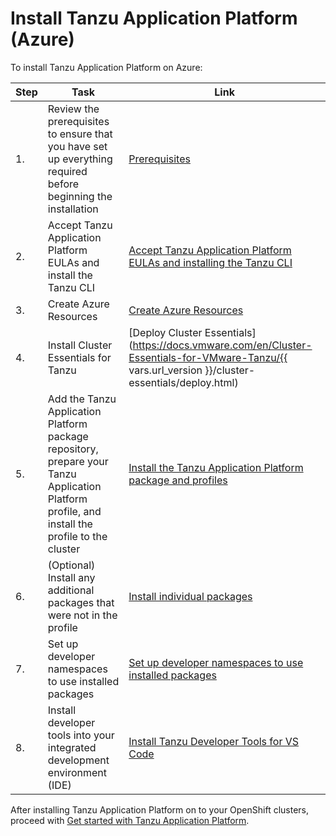 # Install Tanzu Application Platform (Azure)

To install Tanzu Application Platform on Azure:

|Step|Task|Link|
|----|----|----|
|1.| Review the prerequisites to ensure that you have set up everything required before beginning the installation |[Prerequisites](../prerequisites.hbs.md)|
|2.| Accept Tanzu Application Platform EULAs and install the Tanzu CLI |[Accept Tanzu Application Platform EULAs and installing the Tanzu CLI](../install-tanzu-cli.hbs.md)|
|3.| Create Azure Resources |[Create Azure Resources](azure-resources.hbs.md)|
|4.| Install Cluster Essentials for Tanzu |[Deploy Cluster Essentials](https://docs.vmware.com/en/Cluster-Essentials-for-VMware-Tanzu/{{ vars.url_version }}/cluster-essentials/deploy.html)|
|5.| Add the Tanzu Application Platform package repository, prepare your Tanzu Application Platform profile, and install the profile to the cluster |[Install the Tanzu Application Platform package and profiles](install-azure.hbs.md)|
|6.| (Optional) Install any additional packages that were not in the profile |[Install individual packages](install-components-azure.hbs.md)|
|7.| Set up developer namespaces to use installed packages |[Set up developer namespaces to use installed packages](set-up-namespaces-azure.hbs.md)|
|8.| Install developer tools into your integrated development environment (IDE) |[Install Tanzu Developer Tools for VS Code](vscode-install-azure.hbs.md)|

After installing Tanzu Application Platform on to your OpenShift clusters, proceed with [Get started with Tanzu Application Platform](../getting-started.hbs.md).

